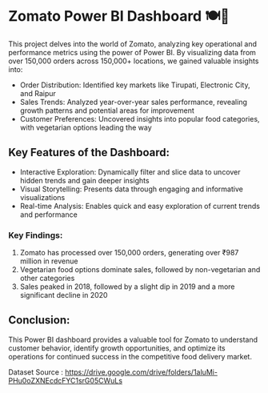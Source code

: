 # Zomato Power BI Dashboard 🍽️🍜

This project delves into the world of Zomato, analyzing key operational and performance metrics using the power of Power BI. By visualizing data from over 150,000 orders across 150,000+ locations, we gained valuable insights into:

* Order Distribution: Identified key markets like Tirupati, Electronic City, and Raipur
* Sales Trends: Analyzed year-over-year sales performance, revealing growth patterns and potential areas for improvement
* Customer Preferences: Uncovered insights into popular food categories, with vegetarian options leading the way
  
## Key Features of the Dashboard:

* Interactive Exploration: Dynamically filter and slice data to uncover hidden trends and gain deeper insights
* Visual Storytelling: Presents data through engaging and informative visualizations
* Real-time Analysis: Enables quick and easy exploration of current trends and performance

### Key Findings:

1. Zomato has processed over 150,000 orders, generating over ₹987 million in revenue
2. Vegetarian food options dominate sales, followed by non-vegetarian and other categories
3. Sales peaked in 2018, followed by a slight dip in 2019 and a more significant decline in 2020

## Conclusion:

This Power BI dashboard provides a valuable tool for Zomato to understand customer behavior, identify growth opportunities, and optimize its operations for continued success in the competitive food delivery market.

Dataset Source : https://drive.google.com/drive/folders/1aluMi-PHu0oZXNEcdcFYC1srG05CWuLs

